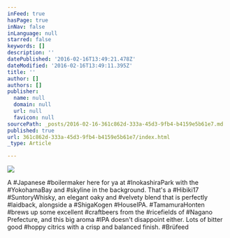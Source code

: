 ```yaml
---
inFeed: true
hasPage: true
inNav: false
inLanguage: null
starred: false
keywords: []
description: ''
datePublished: '2016-02-16T13:49:21.478Z'
dateModified: '2016-02-16T13:49:11.395Z'
title: ''
author: []
authors: []
publisher:
  name: null
  domain: null
  url: null
  favicon: null
sourcePath: _posts/2016-02-16-361c862d-333a-45d3-9fb4-b4159e5b61e7.md
published: true
url: 361c862d-333a-45d3-9fb4-b4159e5b61e7/index.html
_type: Article

---
```

![](https://s3-us-west-2.amazonaws.com/the-grid-img/p/690aba60899364483c658b0bfaa000ec674b7647.jpg)

A \#Japanese \#boilermaker here for ya at \#InokashiraPark with the \#YokohamaBay and \#skyline in the background. That's a \#Hibiki17 \#SuntoryWhisky, an elegant oaky and \#velvety blend that is perfectly \#laidback, alongside a \#ShigaKogen \#HouseIPA. \#TamamuraHonten \#brews up some excellent \#craftbeers from the \#ricefields of \#Nagano Prefecture, and this big aroma \#IPA doesn't disappoint either. Lots of bitter good \#hoppy citrics with a crisp and balanced finish. \#Brüfeed